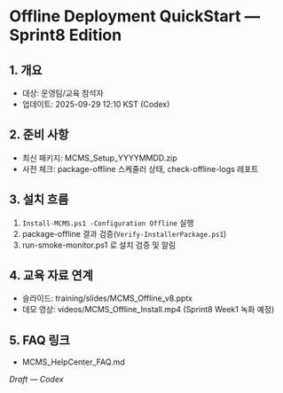 # Offline Deployment QuickStart — Sprint8 Edition

## 1. 개요
- 대상: 운영팀/교육 참석자
- 업데이트: 2025-09-29 12:10 KST (Codex)

## 2. 준비 사항
- 최신 패키지: MCMS_Setup_YYYYMMDD.zip
- 사전 체크: package-offline 스케줄러 상태, check-offline-logs 레포트

## 3. 설치 흐름
1. `Install-MCMS.ps1 -Configuration Offline` 실행
2. package-offline 결과 검증(`Verify-InstallerPackage.ps1`)
3. run-smoke-monitor.ps1 로 설치 검증 및 알림

## 4. 교육 자료 연계
- 슬라이드: training/slides/MCMS_Offline_v8.pptx
- 데모 영상: videos/MCMS_Offline_Install.mp4 (Sprint8 Week1 녹화 예정)

## 5. FAQ 링크
- MCMS_HelpCenter_FAQ.md

*Draft — Codex*
